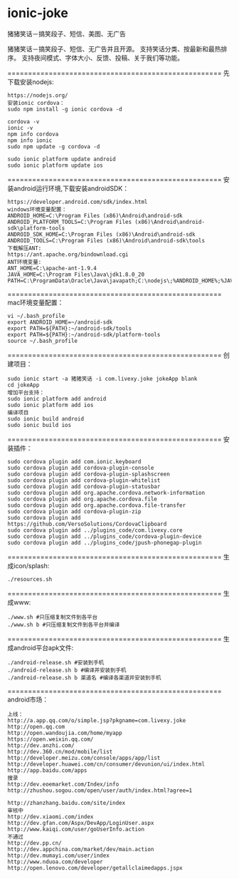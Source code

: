 # ionic-joke
猪猪笑话－搞笑段子、短信、美图、无广告

猪猪笑话－搞笑段子、短信、无广告并且开源。
支持笑话分类、按最新和最热排序。
支持夜间模式、字体大小、反馈、投稿、关于我们等功能。

====================================================
先下载安装nodejs:
```
https://nodejs.org/
安装ionic cordova：
sudo npm install -g ionic cordova -d

cordova -v
ionic -v
npm info cordova
npm info ionic
sudo npm update -g cordova -d

sudo ionic platform update android
sudo ionic platform update ios
```
====================================================
安装android运行环境,下载安装androidSDK：
```
https://developer.android.com/sdk/index.html
windows环境变量配置：
ANDROID_HOME=C:\Program Files (x86)\Android\android-sdk
ANDROID_PLATFORM_TOOLS=C:\Program Files (x86)\Android\android-sdk\platform-tools
ANDROID_SDK_HOME=C:\Program Files (x86)\Android\android-sdk
ANDROID_TOOLS=C:\Program Files (x86)\Android\android-sdk\tools
下载解压ANT:
https://ant.apache.org/bindownload.cgi
ANT环境变量:
ANT_HOME=C:\apache-ant-1.9.4
JAVA_HOME=C:\Program Files\Java\jdk1.8.0_20
PATH=C:\ProgramData\Oracle\Java\javapath;C:\nodejs\;%ANDROID_HOME%;%JAVA_HOME%\bin;%ANT_HOME%\bin;%ANDROID_PLATFORM_TOOLS%;
```
====================================================
mac环境变量配置：
```
vi ~/.bash_profile
export ANDROID_HOME=~/android-sdk
export PATH=${PATH}:~/android-sdk/tools
export PATH=${PATH}:~/android-sdk/platform-tools
source ~/.bash_profile
```
====================================================
创建项目：
```
sudo ionic start -a 猪猪笑话 -i com.livexy.joke jokeApp blank
cd jokeApp
增加平台支持：
sudo ionic platform add android
sudo ionic platform add ios
编译项目
sudo ionic build android
sudo ionic build ios
```
====================================================
安装插件：
```
sudo cordova plugin add com.ionic.keyboard
sudo cordova plugin add cordova-plugin-console
sudo cordova plugin add cordova-plugin-splashscreen
sudo cordova plugin add cordova-plugin-whitelist
sudo cordova plugin add cordova-plugin-statusbar
sudo cordova plugin add org.apache.cordova.network-information
sudo cordova plugin add org.apache.cordova.file
sudo cordova plugin add org.apache.cordova.file-transfer
sudo cordova plugin add cordova-plugin-zip
sudo cordova plugin add https://github.com/VersoSolutions/CordovaClipboard
sudo cordova plugin add ../plugins_code/com.livexy.core
sudo cordova plugin add ../plugins_code/cordova-plugin-device
sudo cordova plugin add ../plugins_code/jpush-phonegap-plugin
```
====================================================
生成icon/splash:
```
./resources.sh
```
====================================================
生成www:
```
./www.sh #只压缩复制文件到各平台
./www.sh b #只压缩复制文件到各平台并编译
```
====================================================
生成android平台apk文件:
```
./android-release.sh #安装到手机
./android-release.sh b #编译并安装到手机
./android-release.sh b 渠道名 #编译各渠道并安装到手机
```
====================================================
android市场：
```
上线：
http://a.app.qq.com/o/simple.jsp?pkgname=com.livexy.joke
http://open.qq.com
http://open.wandoujia.com/home/myapp
https://open.weixin.qq.com/
http://dev.anzhi.com/
http://dev.360.cn/mod/mobile/list
http://developer.meizu.com/console/apps/app/list
http://developer.huawei.com/cn/consumer/devunion/ui/index.html
http://app.baidu.com/apps
搜录
http://dev.eoemarket.com/Index/info
http://zhushou.sogou.com/open/user/auth/index.html?agree=1

http://zhanzhang.baidu.com/site/index
审核中
http://dev.xiaomi.com/index
http://dev.gfan.com/Aspx/DevApp/LoginUser.aspx
http://www.kaiqi.com/user/goUserInfo.action
不通过
http://dev.pp.cn/
http://dev.appchina.com/market/dev/main.action
http://dev.mumayi.com/user/index
http://www.nduoa.com/developer
http://open.lenovo.com/developer/getallclaimedapps.jspx
```
